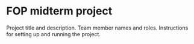 # FOP midterm project

Project title and description.
Team member names and roles.
Instructions for setting up and running the project.